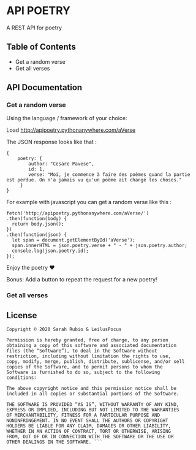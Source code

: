 # API POETRY

A REST API for poetry

## Table of Contents

* Get a random verse
* Get all verses

## API Documentation

### Get a random verse

Using the language / framework of your choice:

Load http://apipoetry.pythonanywhere.com/aVerse

The JSON response looks like that :

    {
        poetry: {
            author: "Cesare Pavese",
            id: 1,
            verse: "Moi, je commence à faire des poèmes quand la partie est perdue. On n'a jamais vu qu'un poème ait changé les choses."
         }
    }
    
For example with javascript you can get a random verse like this : 

    fetch('http://apipoetry.pythonanywhere.com/aVerse/')
    .then(function(body) { 
      return body.json(); 
    })
    .then(function(json) {
      let span = document.getElementById('aVerse');
      span.innerHTML = json.poetry.verse + " - " + json.poetry.author;
      console.log(json.poetry.id);
    });
    
Enjoy the poetry ❤️

Bonus: Add a button to repeat the request for a new poetry!


### Get all verses

## License

    Copyright © 2020 Sarah Rubio & LeilusPocus

    Permission is hereby granted, free of charge, to any person
    obtaining a copy of this software and associated documentation
    files (the “Software”), to deal in the Software without
    restriction, including without limitation the rights to use,
    copy, modify, merge, publish, distribute, sublicense, and/or sell
    copies of the Software, and to permit persons to whom the
    Software is furnished to do so, subject to the following
    conditions:

    The above copyright notice and this permission notice shall be
    included in all copies or substantial portions of the Software.

    THE SOFTWARE IS PROVIDED “AS IS”, WITHOUT WARRANTY OF ANY KIND,
    EXPRESS OR IMPLIED, INCLUDING BUT NOT LIMITED TO THE WARRANTIES
    OF MERCHANTABILITY, FITNESS FOR A PARTICULAR PURPOSE AND
    NONINFRINGEMENT. IN NO EVENT SHALL THE AUTHORS OR COPYRIGHT
    HOLDERS BE LIABLE FOR ANY CLAIM, DAMAGES OR OTHER LIABILITY,
    WHETHER IN AN ACTION OF CONTRACT, TORT OR OTHERWISE, ARISING
    FROM, OUT OF OR IN CONNECTION WITH THE SOFTWARE OR THE USE OR
    OTHER DEALINGS IN THE SOFTWARE. ```


